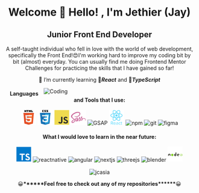 
<h1 align="center">Welcome 👋 Hello! , I'm Jethier (Jay)</h1>
<h2 align="center">Junior Front End Developer</h2>


<p align="center"> A self-taught individual who fell in love with the world of web development, specifically the Front End!😍I'm working hard to improve my coding  bit by bit (almost) everyday. You can usually find me doing Frontend Mentor Challenges for practicing the skills that I have gained so far! </p>

<p align="center">🌱 I’m currently learning 📌<strong><em>React</em></strong> and 📌<strong><em>TypeScript</em></strong></p>
<img align="right" alt="Coding" width="400" src="https://theappstation.net/wp-content/uploads/2022/12/css-1-3.gif">

<h4 align="center">Languages and Tools that I use:</h4>
<p align="center"> 
 <img title="HTML" src="https://raw.githubusercontent.com/devicons/devicon/master/icons/html5/html5-original-wordmark.svg" alt="html5" width="40" height="40"/>
 <img title="CSS" src="https://raw.githubusercontent.com/devicons/devicon/master/icons/css3/css3-original-wordmark.svg" alt="css3" width="40" height="40"/>
 <img title="JavaScript" src="https://raw.githubusercontent.com/devicons/devicon/master/icons/javascript/javascript-original.svg" alt="javascript" width="40" height="40"/>
 <img title="SASS" src="https://raw.githubusercontent.com/devicons/devicon/master/icons/sass/sass-original.svg" alt="sass" width="40" height="40"/> 
 <img title="GSAP" src="https://greensock.com/uploads/monthly_2020_03/tweenmax.png.cf27916e926fbb328ff214f66b4c8429.png" alt="GSAP" width="40" height="40"/> 
 <img title="React" src="https://raw.githubusercontent.com/devicons/devicon/master/icons/react/react-original-wordmark.svg" alt="react" width="40" height="40"/>
 <img title="npm" src="https://cdn.freebiesupply.com/logos/thumbs/2x/npm-logo.png" alt="npm" width="40" height="40"/>
 <img title="git" src="https://www.vectorlogo.zone/logos/git-scm/git-scm-icon.svg" alt="git" width="40" height="40"/>  
 <img title="Figma" src="https://www.vectorlogo.zone/logos/figma/figma-icon.svg" alt="figma" width="40" height="40"/>  
</p>

<h4 align="center">What I would love to learn in the near future:</h4>
<p align="center">
 <img title="TypeScript" src="https://raw.githubusercontent.com/devicons/devicon/master/icons/typescript/typescript-original.svg" alt="typescript" width="40" height="40"/>
 <img title="React native" src="https://toppng.com/uploads/preview/react-native-svg-transformer-allows-you-import-svg-aperture-science-innovators-logo-11562851994zqcpwozsvy.png" alt="reactnative" width="40" height="40"/>
 <img title="Angular" src="https://angular.io/assets/images/logos/angular/angular.svg" alt="angular" width="40" height="40"/>
 <img title="Next.js"src="https://cdn.worldvectorlogo.com/logos/nextjs-2.svg" alt="nextjs" width="40" height="40"/>
 <img title="Three.js" src="https://onecode.co.il/onecode/wp-content/uploads/2021/11/three-js-logo.png" alt="threejs" width="40" height="40"/>
 <img title="Blender" src="https://download.blender.org/branding/community/blender_community_badge_white.svg" alt="blender" width="40" height="40"/>
 <img title="node.js" src="https://raw.githubusercontent.com/devicons/devicon/master/icons/nodejs/nodejs-original-wordmark.svg" alt="nodejs" width="40" height="40"/> 
</p>

  
 

<p align="center"><img align="center" src="https://github-readme-stats.vercel.app/api/top-langs?username=jcasia&show_icons=true&locale=en&layout=compact" alt="jcasia" /></p>

<p align="center">😀<strong>******Feel free to check out any of my repositories******</strong>😀</p>
